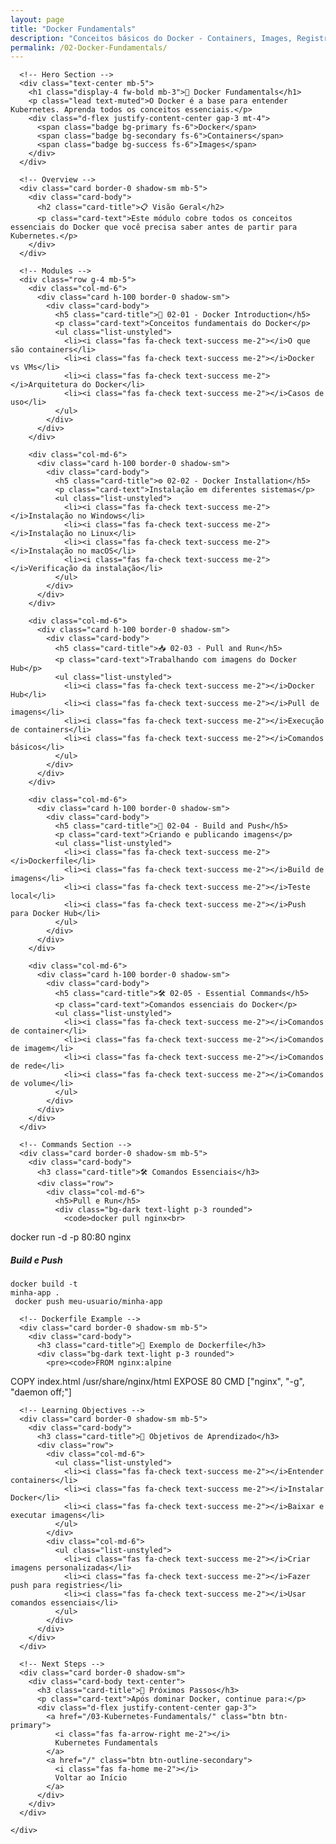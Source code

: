 ```yaml
---
layout: page
title: "Docker Fundamentals"
description: "Conceitos básicos do Docker - Containers, Images, Registry"
permalink: /02-Docker-Fundamentals/
---
```


<div class="container py-5">
  <div class="row justify-content-center">
    <div class="col-lg-10">
      
      <!-- Hero Section -->
      <div class="text-center mb-5">
        <h1 class="display-4 fw-bold mb-3">🐳 Docker Fundamentals</h1>
        <p class="lead text-muted">O Docker é a base para entender Kubernetes. Aprenda todos os conceitos essenciais.</p>
        <div class="d-flex justify-content-center gap-3 mt-4">
          <span class="badge bg-primary fs-6">Docker</span>
          <span class="badge bg-secondary fs-6">Containers</span>
          <span class="badge bg-success fs-6">Images</span>
        </div>
      </div>

      <!-- Overview -->
      <div class="card border-0 shadow-sm mb-5">
        <div class="card-body">
          <h2 class="card-title">📋 Visão Geral</h2>
          <p class="card-text">Este módulo cobre todos os conceitos essenciais do Docker que você precisa saber antes de partir para Kubernetes.</p>
        </div>
      </div>

      <!-- Modules -->
      <div class="row g-4 mb-5">
        <div class="col-md-6">
          <div class="card h-100 border-0 shadow-sm">
            <div class="card-body">
              <h5 class="card-title">📖 02-01 - Docker Introduction</h5>
              <p class="card-text">Conceitos fundamentais do Docker</p>
              <ul class="list-unstyled">
                <li><i class="fas fa-check text-success me-2"></i>O que são containers</li>
                <li><i class="fas fa-check text-success me-2"></i>Docker vs VMs</li>
                <li><i class="fas fa-check text-success me-2"></i>Arquitetura do Docker</li>
                <li><i class="fas fa-check text-success me-2"></i>Casos de uso</li>
              </ul>
            </div>
          </div>
        </div>

        <div class="col-md-6">
          <div class="card h-100 border-0 shadow-sm">
            <div class="card-body">
              <h5 class="card-title">⚙️ 02-02 - Docker Installation</h5>
              <p class="card-text">Instalação em diferentes sistemas</p>
              <ul class="list-unstyled">
                <li><i class="fas fa-check text-success me-2"></i>Instalação no Windows</li>
                <li><i class="fas fa-check text-success me-2"></i>Instalação no Linux</li>
                <li><i class="fas fa-check text-success me-2"></i>Instalação no macOS</li>
                <li><i class="fas fa-check text-success me-2"></i>Verificação da instalação</li>
              </ul>
            </div>
          </div>
        </div>

        <div class="col-md-6">
          <div class="card h-100 border-0 shadow-sm">
            <div class="card-body">
              <h5 class="card-title">📥 02-03 - Pull and Run</h5>
              <p class="card-text">Trabalhando com imagens do Docker Hub</p>
              <ul class="list-unstyled">
                <li><i class="fas fa-check text-success me-2"></i>Docker Hub</li>
                <li><i class="fas fa-check text-success me-2"></i>Pull de imagens</li>
                <li><i class="fas fa-check text-success me-2"></i>Execução de containers</li>
                <li><i class="fas fa-check text-success me-2"></i>Comandos básicos</li>
              </ul>
            </div>
          </div>
        </div>

        <div class="col-md-6">
          <div class="card h-100 border-0 shadow-sm">
            <div class="card-body">
              <h5 class="card-title">🔨 02-04 - Build and Push</h5>
              <p class="card-text">Criando e publicando imagens</p>
              <ul class="list-unstyled">
                <li><i class="fas fa-check text-success me-2"></i>Dockerfile</li>
                <li><i class="fas fa-check text-success me-2"></i>Build de imagens</li>
                <li><i class="fas fa-check text-success me-2"></i>Teste local</li>
                <li><i class="fas fa-check text-success me-2"></i>Push para Docker Hub</li>
              </ul>
            </div>
          </div>
        </div>

        <div class="col-md-6">
          <div class="card h-100 border-0 shadow-sm">
            <div class="card-body">
              <h5 class="card-title">🛠️ 02-05 - Essential Commands</h5>
              <p class="card-text">Comandos essenciais do Docker</p>
              <ul class="list-unstyled">
                <li><i class="fas fa-check text-success me-2"></i>Comandos de container</li>
                <li><i class="fas fa-check text-success me-2"></i>Comandos de imagem</li>
                <li><i class="fas fa-check text-success me-2"></i>Comandos de rede</li>
                <li><i class="fas fa-check text-success me-2"></i>Comandos de volume</li>
              </ul>
            </div>
          </div>
        </div>
      </div>

      <!-- Commands Section -->
      <div class="card border-0 shadow-sm mb-5">
        <div class="card-body">
          <h3 class="card-title">🛠️ Comandos Essenciais</h3>
          <div class="row">
            <div class="col-md-6">
              <h5>Pull e Run</h5>
              <div class="bg-dark text-light p-3 rounded">
                <code>docker pull nginx<br>
docker run -d -p 80:80 nginx</code>
              </div>
            </div>
            <div class="col-md-6">
              <h5>Build e Push</h5>
              <div class="bg-dark text-light p-3 rounded">
                <code>docker build -t minha-app .<br>
docker push meu-usuario/minha-app</code>
              </div>
            </div>
          </div>
        </div>
      </div>

      <!-- Dockerfile Example -->
      <div class="card border-0 shadow-sm mb-5">
        <div class="card-body">
          <h3 class="card-title">📝 Exemplo de Dockerfile</h3>
          <div class="bg-dark text-light p-3 rounded">
            <pre><code>FROM nginx:alpine
COPY index.html /usr/share/nginx/html
EXPOSE 80
CMD ["nginx", "-g", "daemon off;"]</code></pre>
          </div>
        </div>
      </div>

      <!-- Learning Objectives -->
      <div class="card border-0 shadow-sm mb-5">
        <div class="card-body">
          <h3 class="card-title">🎯 Objetivos de Aprendizado</h3>
          <div class="row">
            <div class="col-md-6">
              <ul class="list-unstyled">
                <li><i class="fas fa-check text-success me-2"></i>Entender containers</li>
                <li><i class="fas fa-check text-success me-2"></i>Instalar Docker</li>
                <li><i class="fas fa-check text-success me-2"></i>Baixar e executar imagens</li>
              </ul>
            </div>
            <div class="col-md-6">
              <ul class="list-unstyled">
                <li><i class="fas fa-check text-success me-2"></i>Criar imagens personalizadas</li>
                <li><i class="fas fa-check text-success me-2"></i>Fazer push para registries</li>
                <li><i class="fas fa-check text-success me-2"></i>Usar comandos essenciais</li>
              </ul>
            </div>
          </div>
        </div>
      </div>

      <!-- Next Steps -->
      <div class="card border-0 shadow-sm">
        <div class="card-body text-center">
          <h3 class="card-title">🚀 Próximos Passos</h3>
          <p class="card-text">Após dominar Docker, continue para:</p>
          <div class="d-flex justify-content-center gap-3">
            <a href="/03-Kubernetes-Fundamentals/" class="btn btn-primary">
              <i class="fas fa-arrow-right me-2"></i>
              Kubernetes Fundamentals
            </a>
            <a href="/" class="btn btn-outline-secondary">
              <i class="fas fa-home me-2"></i>
              Voltar ao Início
            </a>
          </div>
        </div>
      </div>

    </div>
  </div>
</div>
